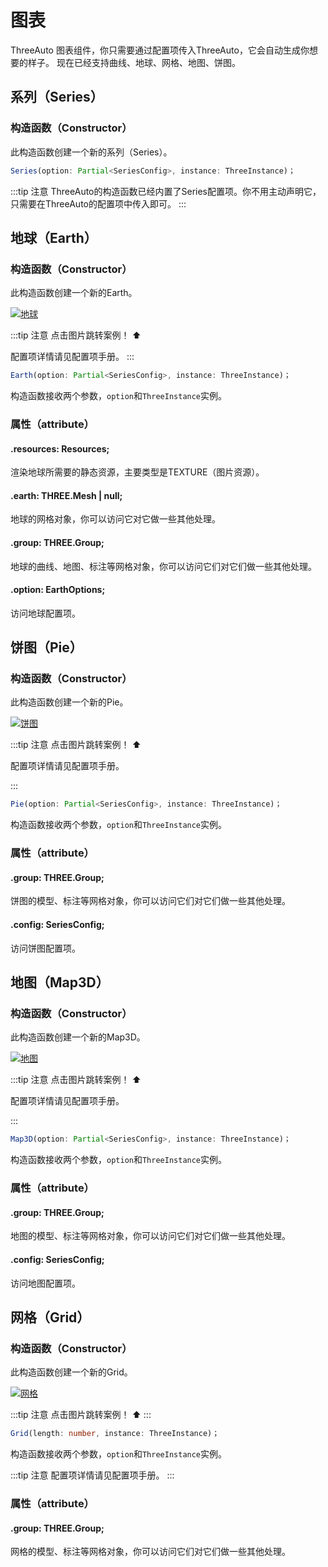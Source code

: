 # 图表

ThreeAuto 图表组件，你只需要通过配置项传入ThreeAuto，它会自动生成你想要的样子。
现在已经支持曲线、地球、网格、地图、饼图。

## 系列（Series）
### 构造函数（Constructor）
此构造函数创建一个新的系列（Series）。

```typescript
Series(option: Partial<SeriesConfig>, instance: ThreeInstance)；
```
:::tip 注意
ThreeAuto的构造函数已经内置了Series配置项。你不用主动声明它，只需要在ThreeAuto的配置项中传入即可。
:::

## 地球（Earth）

### 构造函数（Constructor）
此构造函数创建一个新的Earth。

[![地球](https://img.picgo.net/2024/11/01/379655344-7aedc460-7e95-44a2-a954-a0fa6a9555d6e0b291fee4c42a4c.gif)](https://github.com/flowers-10/three-auto/blob/main/packages/examples/src/earth.ts)

:::tip 注意
点击图片跳转案例！ ⬆️

配置项详情请见配置项手册。
:::

```typescript
Earth(option: Partial<SeriesConfig>, instance: ThreeInstance)；
```
构造函数接收两个参数，`option`和`ThreeInstance`实例。


### 属性（attribute）

####  .resources: Resources;
渲染地球所需要的静态资源，主要类型是TEXTURE（图片资源）。
####  .earth: THREE.Mesh | null;
地球的网格对象，你可以访问它对它做一些其他处理。
####  .group: THREE.Group;
地球的曲线、地图、标注等网格对象，你可以访问它们对它们做一些其他处理。
####  .option: EarthOptions;
访问地球配置项。


## 饼图（Pie）

### 构造函数（Constructor）
此构造函数创建一个新的Pie。

[![饼图](https://img.picgo.net/2024/11/01/372012510-cf097a5f-8f7e-4861-8152-0e18bb88d03995837a94f48e408e.gif)](https://github.com/flowers-10/three-auto/blob/main/packages/examples/src/pie.ts)

:::tip 注意
点击图片跳转案例！ ⬆️

配置项详情请见配置项手册。

:::

```typescript
Pie(option: Partial<SeriesConfig>, instance: ThreeInstance)；
```
构造函数接收两个参数，`option`和`ThreeInstance`实例。

### 属性（attribute）

#### .group: THREE.Group;
饼图的模型、标注等网格对象，你可以访问它们对它们做一些其他处理。
#### .config: SeriesConfig;
访问饼图配置项。

## 地图（Map3D）

### 构造函数（Constructor）
此构造函数创建一个新的Map3D。

[![地图](https://img.picgo.net/2024/11/01/tutieshi_640x409_8s6694fd00449ce88b.gif)](https://github.com/flowers-10/three-auto/blob/main/packages/examples/src/pie.ts)

:::tip 注意
点击图片跳转案例！ ⬆️

配置项详情请见配置项手册。

:::

```typescript
Map3D(option: Partial<SeriesConfig>, instance: ThreeInstance)；
```
构造函数接收两个参数，`option`和`ThreeInstance`实例。


### 属性（attribute）

#### .group: THREE.Group;
地图的模型、标注等网格对象，你可以访问它们对它们做一些其他处理。
#### .config: SeriesConfig;
访问地图配置项。

## 网格（Grid）

### 构造函数（Constructor）
此构造函数创建一个新的Grid。

[![网格](https://img.picgo.net/2024/11/01/379655119-12715265-cc6b-4349-9d2b-29d9009fd8401964a9cfe904a504.gif)](https://github.com/flowers-10/three-auto/blob/main/packages/examples/src/grid.ts)

:::tip 注意
点击图片跳转案例！ ⬆️
:::


```typescript
Grid(length: number, instance: ThreeInstance)；
```
构造函数接收两个参数，`option`和`ThreeInstance`实例。

:::tip 注意
配置项详情请见配置项手册。
:::

### 属性（attribute）

#### .group: THREE.Group;
网格的模型、标注等网格对象，你可以访问它们对它们做一些其他处理。





